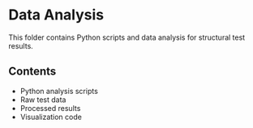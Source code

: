 # Data Analysis

This folder contains Python scripts and data analysis for structural test results.

## Contents
- Python analysis scripts
- Raw test data
- Processed results
- Visualization code
